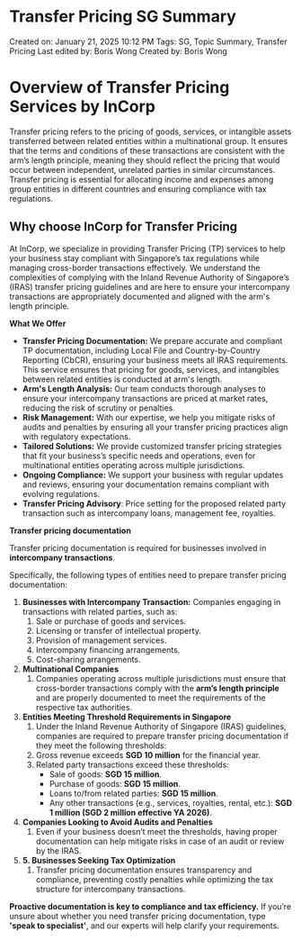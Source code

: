 # Transfer Pricing SG Summary

Created on: January 21, 2025 10:12 PM
Tags: SG, Topic Summary, Transfer Pricing
Last edited by: Boris Wong 
Created by: Boris Wong

# Overview of Transfer Pricing Services by InCorp

Transfer pricing refers to the pricing of goods, services, or intangible assets transferred between related entities within a multinational group. It ensures that the terms and conditions of these transactions are consistent with the arm’s length principle, meaning they should reflect the pricing that would occur between independent, unrelated parties in similar circumstances. Transfer pricing is essential for allocating income and expenses among group entities in different countries and ensuring compliance with tax regulations.

## Why choose InCorp for Transfer Pricing

At InCorp, we specialize in providing Transfer Pricing (TP) services to help your business stay compliant with Singapore’s tax regulations while managing cross-border transactions effectively. We understand the complexities of complying with the Inland Revenue Authority of Singapore’s (IRAS) transfer pricing guidelines and are here to ensure your intercompany transactions are appropriately documented and aligned with the arm's length principle.

**What We Offer**

- **Transfer Pricing Documentation:** We prepare accurate and compliant TP documentation, including Local File and Country-by-Country Reporting (CbCR), ensuring your business meets all IRAS requirements. This service ensures that pricing for goods, services, and intangibles between related entities is conducted at arm's length.
- **Arm's Length Analysis:** Our team conducts thorough analyses to ensure your intercompany transactions are priced at market rates, reducing the risk of scrutiny or penalties.
- **Risk Management:** With our expertise, we help you mitigate risks of audits and penalties by ensuring all your transfer pricing practices align with regulatory expectations.
- **Tailored Solutions:** We provide customized transfer pricing strategies that fit your business’s specific needs and operations, even for multinational entities operating across multiple jurisdictions.
- **Ongoing Compliance:** We support your business with regular updates and reviews, ensuring your documentation remains compliant with evolving regulations.
- **Transfer Pricing Advisory**: Price setting for the proposed related party transaction such as intercompany loans, management fee, royalties.

**Transfer pricing documentation**

Transfer pricing documentation is required for businesses involved in **intercompany transactions**.

Specifically, the following types of entities need to prepare transfer pricing documentation:

1. **Businesses with Intercompany Transaction:** Companies engaging in transactions with related parties, such as:
    1. Sale or purchase of goods and services.
    2. Licensing or transfer of intellectual property.
    3. Provision of management services.
    4. Intercompany financing arrangements.
    5. Cost-sharing arrangements.
2. **Multinational Companies**
    1. Companies operating across multiple jurisdictions must ensure that cross-border transactions comply with the **arm’s length principle** and are properly documented to meet the requirements of the respective tax authorities.
3. **Entities Meeting Threshold Requirements in Singapore**
    1. Under the Inland Revenue Authority of Singapore (IRAS) guidelines, companies are required to prepare transfer pricing documentation if they meet the following thresholds:
    2. Gross revenue exceeds **SGD 10 million** for the financial year.
    3. Related party transactions exceed these thresholds:
        - Sale of goods: **SGD 15 million**.
        - Purchase of goods: **SGD 15 million**.
        - Loans to/from related parties: **SGD 15 million**.
        - Any other transactions (e.g., services, royalties, rental, etc.): **SGD 1 million (SGD 2 million effective YA 2026)**.
4. **Companies Looking to Avoid Audits and Penalties**
    1. Even if your business doesn’t meet the thresholds, having proper documentation can help mitigate risks in case of an audit or review by the IRAS.
5. **5. Businesses Seeking Tax Optimization**
    1. Transfer pricing documentation ensures transparency and compliance, preventing costly penalties while optimizing the tax structure for intercompany transactions.

**Proactive documentation is key to compliance and tax efficiency.** If you’re unsure about whether you need transfer pricing documentation, type **'speak to specialist'**, and our experts will help clarify your requirements.